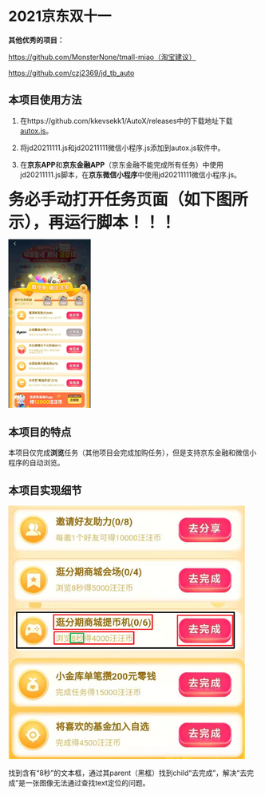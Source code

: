 # 2021京东双十一

**其他优秀的项目：**

https://github.com/MonsterNone/tmall-miao（淘宝建议）

https://github.com/czj2369/jd_tb_auto

## 本项目使用方法

1. 在https://github.com/kkevsekk1/AutoX/releases中的下载地址下载[autox.js](https://github.com/kkevsekk1/AutoX)。

2. 将jd20211111.js和jd20211111微信小程序.js添加到autox.js软件中。

3. 在**京东APP**和**京东金融APP**（京东金融不能完成所有任务）中使用jd20211111.js脚本，在**京东微信小程序**中使用jd20211111微信小程序.js。

​		<font size=6>**务必手动打开任务页面（如下图所示），再运行脚本！！！**</font>

<img src="img/0.jpg" alt="0" style="zoom:33%;" />

## 本项目的特点

​		本项目仅完成**浏览**任务（其他项目会完成加购任务），但是支持京东金融和微信小程序的自动浏览。

## 本项目实现细节

<img src="img/1.png" style="zoom: 50%;" />

​		找到含有“8秒”的文本框，通过其parent（黑框）找到child“去完成”，解决“去完成”是一张图像无法通过查找text定位的问题。

